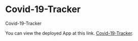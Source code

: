 # Covid-19-Tracker
Covid-19-Tracker

You can view the deployed App at this link. [Covid-19-Tracker](https://mm-salvodragotta.github.io/Covid-19-Tracker/).